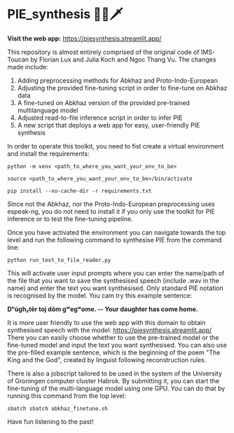 # PIE_synthesis 📜🏺🗡️
**Visit the web app:** https://piesynthesis.streamlit.app/

This repository is almost entirely comprised of the original code of IMS-Toucan by Florian Lux and Julia Koch and Ngoc Thang Vu. 
The changes made include:
1. Adding preprocessing methods for Abkhaz and Proto-Indo-European
2. Adjusting the provided fine-tuning script in order to fine-tune on Abkhaz data
3. A fine-tuned on Abkhaz version of the provided pre-trained multilanguage model
4. Adjusted read-to-file inference script in order to infer PIE
5. A new script that deploys a web app for easy, user-friendly PIE synthesis

In order to operate this toolkit, you need to fist create a virtual environment and install the requirements:
```
python -m venv <path_to_where_you_want_your_env_to_be>

source <path_to_where_you_want_your_env_to_be>/bin/activate

pip install --no-cache-dir -r requirements.txt
```
Since not the Abkhaz, nor the Proto-Indo-European preprocessing uses espeak-ng, you do not need to install it if you only use the toolkit for
PIE inference or to test the fine-tuning pipeline.

Once you have activated the environment you can navigate towards the top level and run the following command to synthesise PIE from the command line:
```
python run_text_to_file_reader.py
```
This will activate user input prompts where you can enter the name/path of the file that you want to save the synthesised speech (include .wav in the name)
and enter the text you want synthesised. Only standard PIE notation is recognised by the model. You cam try this example sentence:

**Dʰúɡh₂tēr toj dōm gʷegʷome. -- Your daughter has come home.**

It is more user friendly to use the web app with this domain to obtain synthesised speech with the model: https://piesynthesis.streamlit.app/
There you can easily choose whether to use the pre-trained model or the fine-tuned model and input the text you want synthesised. You can also use
the pre-filled example sentence, which is the beginning of the poem "The King and the God", created by linguist following reconstruction rules.

There is also a jobscript tailored to be used in the system of the University of Groningen computer cluster Habrok. By submitting it, you can start
the fine-tuning of the multi-language model using one GPU. You can do that by running this command from the top level:
```
sbatch sbatch abkhaz_finetune.sh
```
Have fun listening to the past!
